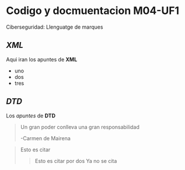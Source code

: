 # Codigo y docmuentacion M04-UF1
Ciberseguridad: Llenguatge de marques

## **_XML_**
Aqui iran los apuntes de **XML**

* uno
* dos
* tres

## **_DTD_**
Los _apuntes_ de **DTD**

> Un gran poder conlleva
> una gran responsabilidad
>
> -Carmen de Mairena

> Esto es citar
>> Esto es citar por dos
> Ya no se cita